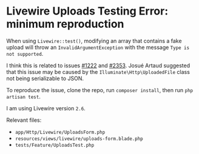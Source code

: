 # Livewire Uploads Testing Error: minimum reproduction

When using `Livewire::test()`, modifying an array that contains a fake upload will throw an `InvalidArgumentException` with the message `Type is not supported`.

I think this is related to issues [#1222](https://github.com/livewire/livewire/issues/1222) and [#2353](https://github.com/livewire/livewire/issues/2353). 
Josué Artaud suggested that this issue may be caused by the `Illuminate\Http\UploadedFile` class not being serializable to JSON.

To reproduce the issue, clone the repo, run `composer install`, then run `php artisan test`.

I am using Livewire version `2.6`.

Relevant files:

* `app/Http/Livewire/UploadsForm.php`
* `resources/views/livewire/uploads-form.blade.php`
* `tests/Feature/UploadsTest.php`
